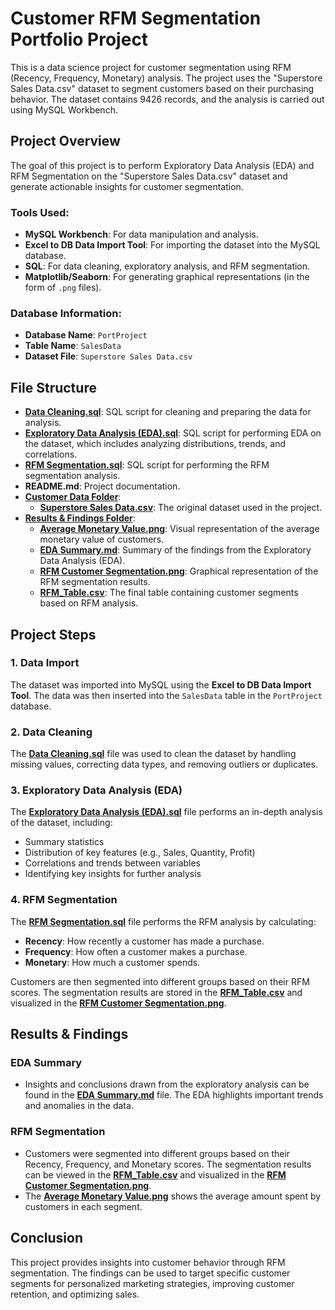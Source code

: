 # Customer RFM Segmentation Portfolio Project

This is a data science project for customer segmentation using RFM (Recency, Frequency, Monetary) analysis. The project uses the "Superstore Sales Data.csv" dataset to segment customers based on their purchasing behavior. The dataset contains 9426 records, and the analysis is carried out using MySQL Workbench.

## Project Overview

The goal of this project is to perform Exploratory Data Analysis (EDA) and RFM Segmentation on the "Superstore Sales Data.csv" dataset and generate actionable insights for customer segmentation.

### Tools Used:
- **MySQL Workbench**: For data manipulation and analysis.
- **Excel to DB Data Import Tool**: For importing the dataset into the MySQL database.
- **SQL**: For data cleaning, exploratory analysis, and RFM segmentation.
- **Matplotlib/Seaborn**: For generating graphical representations (in the form of `.png` files).

### Database Information:
- **Database Name**: `PortProject`
- **Table Name**: `SalesData`
- **Dataset File**: `Superstore Sales Data.csv`

## File Structure

- **[Data Cleaning.sql](Data%20Cleaning.sql)**: SQL script for cleaning and preparing the data for analysis.
- **[Exploratory Data Analysis (EDA).sql](Exploratory%20Data%20Analysis%20(EDA).sql)**: SQL script for performing EDA on the dataset, which includes analyzing distributions, trends, and correlations.
- **[RFM Segmentation.sql](RFM%20Segmentation.sql)**: SQL script for performing the RFM segmentation analysis.
- **README.md**: Project documentation.
- **[Customer Data Folder](Customer%20Data)**:
  - **[Superstore Sales Data.csv](Customer%20Data/Superstore%20Sales%20Data.csv)**: The original dataset used in the project.
- **[Results & Findings Folder](Results%20&%20Findings)**:
  - **[Average Monetary Value.png](Results%20&%20Findings/Average%20Monetary%20Value.png)**: Visual representation of the average monetary value of customers.
  - **[EDA Summary.md](Results%20&%20Findings/EDA%20Summary.md)**: Summary of the findings from the Exploratory Data Analysis (EDA).
  - **[RFM Customer Segmentation.png](Results%20&%20Findings/RFM%20Customer%20Segmentation.png)**: Graphical representation of the RFM segmentation results.
  - **[RFM_Table.csv](Results%20&%20Findings/RFM_Table.csv)**: The final table containing customer segments based on RFM analysis.

## Project Steps

### 1. Data Import
The dataset was imported into MySQL using the **Excel to DB Data Import Tool**. The data was then inserted into the `SalesData` table in the `PortProject` database.

### 2. Data Cleaning
The **[Data Cleaning.sql](Data%20Cleaning.sql)** file was used to clean the dataset by handling missing values, correcting data types, and removing outliers or duplicates.

### 3. Exploratory Data Analysis (EDA)
The **[Exploratory Data Analysis (EDA).sql](Exploratory%20Data%20Analysis%20(EDA).sql)** file performs an in-depth analysis of the dataset, including:
- Summary statistics
- Distribution of key features (e.g., Sales, Quantity, Profit)
- Correlations and trends between variables
- Identifying key insights for further analysis

### 4. RFM Segmentation
The **[RFM Segmentation.sql](RFM%20Segmentation.sql)** file performs the RFM analysis by calculating:
- **Recency**: How recently a customer has made a purchase.
- **Frequency**: How often a customer makes a purchase.
- **Monetary**: How much a customer spends.

Customers are then segmented into different groups based on their RFM scores. The segmentation results are stored in the **[RFM_Table.csv](Results%20&%20Findings/RFM_Table.csv)** and visualized in the **[RFM Customer Segmentation.png](Results%20&%20Findings/RFM%20Customer%20Segmentation.png)**.

## Results & Findings

### EDA Summary
- Insights and conclusions drawn from the exploratory analysis can be found in the **[EDA Summary.md](Results%20&%20Findings/EDA%20Summary.md)** file. The EDA highlights important trends and anomalies in the data.

### RFM Segmentation
- Customers were segmented into different groups based on their Recency, Frequency, and Monetary scores. The segmentation results can be viewed in the **[RFM_Table.csv](Results%20&%20Findings/RFM_Table.csv)** and visualized in the **[RFM Customer Segmentation.png](Results%20&%20Findings/RFM%20Customer%20Segmentation.png)**.
- The **[Average Monetary Value.png](Results%20&%20Findings/Average%20Monetary%20Value.png)** shows the average amount spent by customers in each segment.

## Conclusion
This project provides insights into customer behavior through RFM segmentation. The findings can be used to target specific customer segments for personalized marketing strategies, improving customer retention, and optimizing sales.



